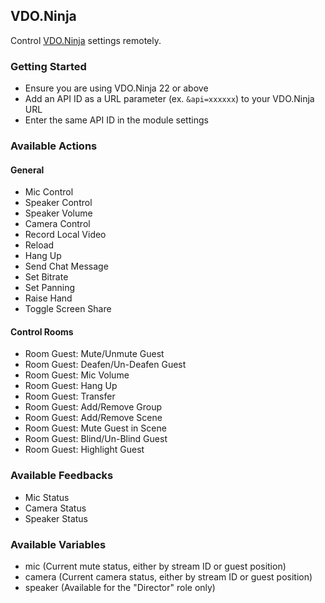 ## VDO.Ninja

Control [VDO.Ninja](https://vdo.ninja) settings remotely.

### Getting Started

- Ensure you are using VDO.Ninja 22 or above
- Add an API ID as a URL parameter (ex. `&api=xxxxxx`) to your VDO.Ninja URL
- Enter the same API ID in the module settings

### Available Actions

#### General

- Mic Control
- Speaker Control
- Speaker Volume
- Camera Control
- Record Local Video
- Reload
- Hang Up
- Send Chat Message
- Set Bitrate
- Set Panning
- Raise Hand
- Toggle Screen Share

#### Control Rooms

- Room Guest: Mute/Unmute Guest
- Room Guest: Deafen/Un-Deafen Guest
- Room Guest: Mic Volume
- Room Guest: Hang Up
- Room Guest: Transfer
- Room Guest: Add/Remove Group
- Room Guest: Add/Remove Scene
- Room Guest: Mute Guest in Scene
- Room Guest: Blind/Un-Blind Guest
- Room Guest: Highlight Guest

### Available Feedbacks

- Mic Status
- Camera Status
- Speaker Status

### Available Variables

- mic (Current mute status, either by stream ID or guest position)
- camera (Current camera status, either by stream ID or guest position)
- speaker (Available for the "Director" role only)
